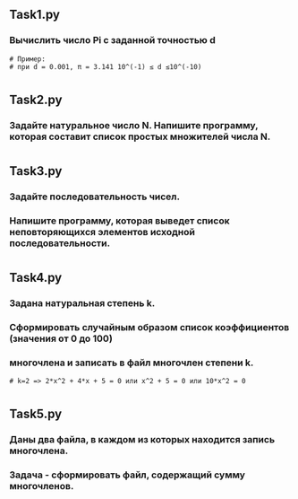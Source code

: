 ## Task1.py
### Вычислить число Pi c заданной точностью d

```
# Пример:
# при d = 0.001, π = 3.141 10^(-1) ≤ d ≤10^(-10)
```
#

## Task2.py
### Задайте натуральное число N. Напишите программу, которая составит список простых множителей числа N.

#

## Task3.py
### Задайте последовательность чисел. 
### Напишите программу, которая выведет список неповторяющихся элементов исходной последовательности.

#

## Task4.py
### Задана натуральная степень k. 
### Сформировать случайным образом список коэффициентов (значения от 0 до 100) 
### многочлена и записать в файл многочлен степени k.
```
# k=2 => 2*x^2 + 4*x + 5 = 0 или x^2 + 5 = 0 или 10*x^2 = 0
```

#

## Task5.py
### Даны два файла, в каждом из которых находится запись многочлена. 
### Задача - сформировать файл, содержащий сумму многочленов.

#
